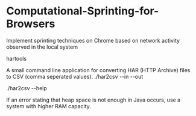 # Computational-Sprinting-for-Browsers
Implement sprinting techniques on Chrome based on network activity observed in the local system

hartools

A small command line application for converting HAR (HTTP Archive) files to CSV (comma seperated values).
./har2csv --in <source> --out <destination>
  
 ./har2csv --help
 
 If an error stating that heap space is not enough in Java occurs, use a system with higher RAM capacity.
 
